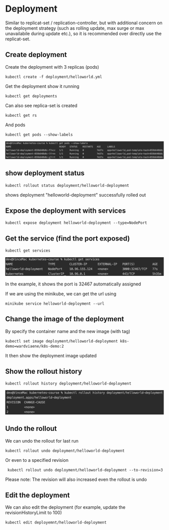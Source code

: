 # Deployment

Similar to replicat-set / replication-controller, 
but with additional concern on the deployment strategy
(such as rolling update, max surge or max unavailabile during update etc.), 
so it is recommended over directly use the replicat-set.

## Create deployment
Create the deployment with 3 replicas (pods)

    kubectl create -f deployment/helloworld.yml
    
Get the deployment show it running

    kubectl get deployments
    
Can also see replica-set is created 

    kubectl get rs

And pods 

    kubectl get pods --show-labels
    
![image](showPodsWithLabels.png)    
 
## show deployment status

    kubectl rollout status deployment/helloworld-deployment

shows deployment "helloworld-deployment" successfully rolled out

## Expose the deployment with services

    kubectl expose deployment helloworld-deployment --type=NodePort

## Get the service (find the port exposed)

    kubectl get services 
    
![image](serviceExposed.png)        
    
In the example, it shows the port is 32467 automatically assigned

If we are using the minikube, we can get the url using

    minikube service helloworld-deployment --url
    
## Change the image of the deployment
By specify the container name and the new image (with tag)

    kubectl set image deployment/helloworld-deployment k8s-demo=wardviaene/k8s-demo:2
    
It then show the deployment image updated

## Show the rollout history

    kubectl rollout history deployment/helloworld-deployment

![image](rollout-history.png)

## Undo the rollout
We can undo the rollout for last run

    kubectl rollout undo deployment/helloworld-deployment

Or even to a specified revision

     kubectl rollout undo deployment/helloworld-deployment --to-revision=3
    
Please note: The revision will also increased even the rollout is undo

## Edit the deployment         
We can also edit the deployment (for example, update the revisionHistoryLimit to 100) 

    kubectl edit deployemnt/helloworld-deployment
    
  